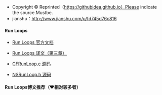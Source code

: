 * Copyright © Reprinted（https://githubidea.github.io）Please indicate the source.Mustbe.
* jianshu：http://www.jianshu.com/u/fd745d76c816


#### Run Loops

- [Run Loops 官方文档](https://developer.apple.com/library/content/documentation/Cocoa/Conceptual/Multithreading/RunLoopManagement/RunLoopManagement.html)


- [Run Loops 译文（第三章）](https://github.com/CustomPBWaters/Apple-GitHub-NewIdea/blob/master/library%26Apple-SourceAnnotation/Apple译文/多线程编程指南.pdf)


- [CFRunLoop.c 源码](https://github.com/opensource-apple/CF/blob/master/CFRunLoop.c#L2021)


- [NSRunLoop.h 源码](https://github.com/CustomPBWaters/Framework-Annotations-Tools/blob/master/Framework-Annotations%20%26%20Tools/MyFoundation-Annotations/RunLoop/NSRunLoop.h)




#### Run Loops博文推荐（❤️相对较多者）




